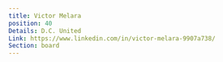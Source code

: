 ```yaml
---
title: Victor Melara
position: 40
Details: D.C. United
Link: https://www.linkedin.com/in/victor-melara-9907a738/
Section: board
---
```


